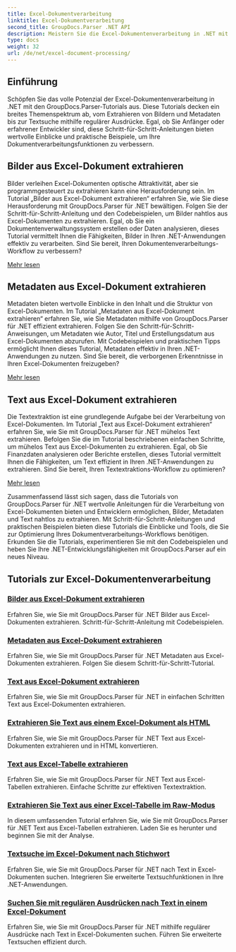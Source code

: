 ```yaml
---
title: Excel-Dokumentverarbeitung
linktitle: Excel-Dokumentverarbeitung
second_title: GroupDocs.Parser .NET API
description: Meistern Sie die Excel-Dokumentenverarbeitung in .NET mit GroupDocs.Parser. Lernen Sie mit Schritt-für-Schritt-Anleitungen, Bilder, Metadaten und Text effizient zu extrahieren.
type: docs
weight: 32
url: /de/net/excel-document-processing/
---
```

## Einführung

Schöpfen Sie das volle Potenzial der Excel-Dokumentenverarbeitung in .NET mit den GroupDocs.Parser-Tutorials aus. Diese Tutorials decken ein breites Themenspektrum ab, vom Extrahieren von Bildern und Metadaten bis zur Textsuche mithilfe regulärer Ausdrücke. Egal, ob Sie Anfänger oder erfahrener Entwickler sind, diese Schritt-für-Schritt-Anleitungen bieten wertvolle Einblicke und praktische Beispiele, um Ihre Dokumentverarbeitungsfunktionen zu verbessern.

## Bilder aus Excel-Dokument extrahieren

Bilder verleihen Excel-Dokumenten optische Attraktivität, aber sie programmgesteuert zu extrahieren kann eine Herausforderung sein. Im Tutorial „Bilder aus Excel-Dokument extrahieren“ erfahren Sie, wie Sie diese Herausforderung mit GroupDocs.Parser für .NET bewältigen. Folgen Sie der Schritt-für-Schritt-Anleitung und den Codebeispielen, um Bilder nahtlos aus Excel-Dokumenten zu extrahieren. Egal, ob Sie ein Dokumentenverwaltungssystem erstellen oder Daten analysieren, dieses Tutorial vermittelt Ihnen die Fähigkeiten, Bilder in Ihren .NET-Anwendungen effektiv zu verarbeiten. Sind Sie bereit, Ihren Dokumentenverarbeitungs-Workflow zu verbessern?

[Mehr lesen](./extract-images-from-excel-document/)

## Metadaten aus Excel-Dokument extrahieren

Metadaten bieten wertvolle Einblicke in den Inhalt und die Struktur von Excel-Dokumenten. Im Tutorial „Metadaten aus Excel-Dokument extrahieren“ erfahren Sie, wie Sie Metadaten mithilfe von GroupDocs.Parser für .NET effizient extrahieren. Folgen Sie den Schritt-für-Schritt-Anweisungen, um Metadaten wie Autor, Titel und Erstellungsdatum aus Excel-Dokumenten abzurufen. Mit Codebeispielen und praktischen Tipps ermöglicht Ihnen dieses Tutorial, Metadaten effektiv in Ihren .NET-Anwendungen zu nutzen. Sind Sie bereit, die verborgenen Erkenntnisse in Ihren Excel-Dokumenten freizugeben?

[Mehr lesen](./extract-metadata-from-excel-document/)

## Text aus Excel-Dokument extrahieren

Die Textextraktion ist eine grundlegende Aufgabe bei der Verarbeitung von Excel-Dokumenten. Im Tutorial „Text aus Excel-Dokument extrahieren“ erfahren Sie, wie Sie mit GroupDocs.Parser für .NET mühelos Text extrahieren. Befolgen Sie die im Tutorial beschriebenen einfachen Schritte, um mühelos Text aus Excel-Dokumenten zu extrahieren. Egal, ob Sie Finanzdaten analysieren oder Berichte erstellen, dieses Tutorial vermittelt Ihnen die Fähigkeiten, um Text effizient in Ihren .NET-Anwendungen zu extrahieren. Sind Sie bereit, Ihren Textextraktions-Workflow zu optimieren?

[Mehr lesen](./extract-text-from-excel-document/)

Zusammenfassend lässt sich sagen, dass die Tutorials von GroupDocs.Parser für .NET wertvolle Anleitungen für die Verarbeitung von Excel-Dokumenten bieten und Entwicklern ermöglichen, Bilder, Metadaten und Text nahtlos zu extrahieren. Mit Schritt-für-Schritt-Anleitungen und praktischen Beispielen bieten diese Tutorials die Einblicke und Tools, die Sie zur Optimierung Ihres Dokumentverarbeitungs-Workflows benötigen. Erkunden Sie die Tutorials, experimentieren Sie mit den Codebeispielen und heben Sie Ihre .NET-Entwicklungsfähigkeiten mit GroupDocs.Parser auf ein neues Niveau.
## Tutorials zur Excel-Dokumentenverarbeitung
### [Bilder aus Excel-Dokument extrahieren](./extract-images-from-excel-document/)
Erfahren Sie, wie Sie mit GroupDocs.Parser für .NET Bilder aus Excel-Dokumenten extrahieren. Schritt-für-Schritt-Anleitung mit Codebeispielen.
### [Metadaten aus Excel-Dokument extrahieren](./extract-metadata-from-excel-document/)
Erfahren Sie, wie Sie mit GroupDocs.Parser für .NET Metadaten aus Excel-Dokumenten extrahieren. Folgen Sie diesem Schritt-für-Schritt-Tutorial.
### [Text aus Excel-Dokument extrahieren](./extract-text-from-excel-document/)
Erfahren Sie, wie Sie mit GroupDocs.Parser für .NET in einfachen Schritten Text aus Excel-Dokumenten extrahieren.
### [Extrahieren Sie Text aus einem Excel-Dokument als HTML](./extract-text-from-excel-document-as-html/)
Erfahren Sie, wie Sie mit GroupDocs.Parser für .NET Text aus Excel-Dokumenten extrahieren und in HTML konvertieren.
### [Text aus Excel-Tabelle extrahieren](./extract-text-from-excel-sheet/)
Erfahren Sie, wie Sie mit GroupDocs.Parser für .NET Text aus Excel-Tabellen extrahieren. Einfache Schritte zur effektiven Textextraktion.
### [Extrahieren Sie Text aus einer Excel-Tabelle im Raw-Modus](./extract-text-from-excel-sheet-in-raw-mode/)
In diesem umfassenden Tutorial erfahren Sie, wie Sie mit GroupDocs.Parser für .NET Text aus Excel-Tabellen extrahieren. Laden Sie es herunter und beginnen Sie mit der Analyse.
### [Textsuche im Excel-Dokument nach Stichwort](./search-text-in-excel-document-by-keyword/)
Erfahren Sie, wie Sie mit GroupDocs.Parser für .NET nach Text in Excel-Dokumenten suchen. Integrieren Sie erweiterte Textsuchfunktionen in Ihre .NET-Anwendungen.
### [Suchen Sie mit regulären Ausdrücken nach Text in einem Excel-Dokument](./search-text-in-excel-document-by-regular-expression/)
Erfahren Sie, wie Sie mit GroupDocs.Parser für .NET mithilfe regulärer Ausdrücke nach Text in Excel-Dokumenten suchen. Führen Sie erweiterte Textsuchen effizient durch.